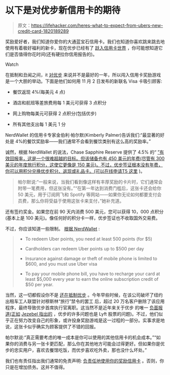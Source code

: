 # 以下是对优步新信用卡的期待

> 原文：<https://lifehacker.com/heres-what-to-expect-from-ubers-new-credit-card-1820189289>

奖励爱好者，我们知道你爱你的大通蓝宝石信用卡。我们也知道你喜欢跳来跳去地使用有着极好福利的新卡，现在优步已经有了 [跃入信用卡世界](https://techcrunch.com/2017/10/25/uber-launches-a-credit-card/) ，你可能想知道它们是否值得你花时间(还有硬拉你信用报告的)。

Watch

在抵制和丑闻之间，it [对优步](https://gizmodo.com/my-uber-boycott-is-finally-paying-off-1796134295) 来说并不是最好的一年，所以闯入信用卡奖励游戏是一个大胆的举动。下面是他们如何用 11 月 2 日发布的新联名 Visa 卡吸引顾客:

*   餐饮返现 4%(每美元 4 点)

*   酒店和航班等差旅费用每 1 美元可获得 3 点积分

*   网上购物每美元可获得 2 点积分(包括优步)

*   所有其他支出每 1 美元 1 分

NerdWallet 的信用卡专家金伯利·帕尔默(Kimberly Palmer)告诉我们:“最显著的好处是 4%的餐饮奖励率——我们通常不会看到餐饮类别有这么高的奖励率。”

诚然，根据 NerdWallet 的说法，Chase Sapphire Reserve 提供了 4.5% 的“ [”有效回报率，这是一个很难超越的目标。但该储备也有 450 美元的年费(尽管有 300 美元的年度旅行积分，这使它更像是 150 美元)。不过，优步签证根本没有年费，你可以用积分兑换优步积分、返现或礼品卡。(可以在线申请T5 这里](https://www.nerdwallet.com/blog/credit-cards/chase-sapphire-reserve-review/) )。

> 帕尔默说:“一般来说，当我们看到像这样有丰厚奖励的卡片时，它们通常会附带一笔费用，但这张没有。”“在第一年达到消费门槛后，这张卡还会给你 50 美元，用于订阅网飞和 Spotify 等网站——如果你无论如何都要支付会员费，那么你将受益于使用这张卡来支付，”她补充道。

还有签约奖金。如果您在前 90 天内消费 500 美元，您可以获得 10，000 点积分(基本上是 100 美元)。像任何好的积分卡一样，优步签证也不收取国外交易费。

不过，你应该知道一些限制。 [根据 NerdWallet](https://www.nerdwallet.com/blog/credit-cards/daily-deal-uber-visa-pays-off-for-dining-out/) :

> *   To redeem Uber points, you need at least 500 points (for $5)
>     
> *   Cardholders can redeem Uber points up to $500 per day
>     
> *   Insurance against damage or theft of mobile phone is limited to $600, and you must use Uber visa
>     
> *   To pay your mobile phone bill, you have to recharge your card at least $5,000
>     every year to earn the online subscription credit of $50 per year.

当然，这一切都假设你不是 [还在抵制优步](http://jezebel.com/more-than-200-000-people-deleted-the-uber-app-leading-t-1791964357) 。今年早些时候，在该公司破坏了纽约出租车工人联盟针对穆斯林“旅行”禁令的罢工 后，超过 20 万名客户删除了该应用程序，最终导致优步首席执行官离职。这当然不是近年来关于优步 的唯一 [负面报道(正如](https://gizmodo.com/ex-uber-engineer-says-the-company-has-a-culture-of-sexu-1792536942) [Jezebel 指出的](https://jezebel.com/its-a-more-complicated-choice-than-uber-vs-lyft-1791784214) ，优步的许多问题也是 Lyft 股票的问题)。不过，他们似乎正在努力改变自己的形象，或许投身奖励游戏是这一过程的一部分。实事求是地说，这张卡似乎确实为顾客提供了不错的回报。

帕尔默说:“真正需要考虑的唯一成本是你可以使用的其他信用卡的机会成本。”“如果你的消费与另一张卡更匹配，那么你在其他地方可能会过得更好。但如果你是优步的忠实用户，喜欢去餐馆吃饭，而优步喜欢吃外卖，那也没什么坏处。”

我们也有责任指出我们通常的免责声明: [负责任地使用你的奖励信用卡](https://lifehacker.com/master-these-money-habits-before-you-start-using-credit-1764306571) 。否则，你只是在增加债务。这并不值得。